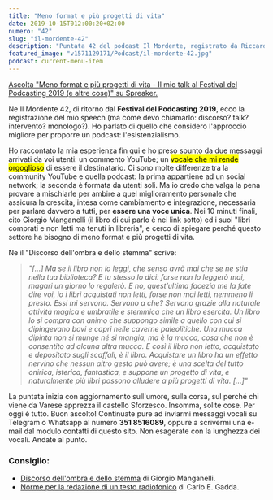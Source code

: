 ```yaml
---
title: "Meno format e più progetti di vita"
date: 2019-10-15T012:00:20+02:00
numero: "42"
slug: "il-mordente-42"
description: "Puntata 42 del podcast Il Mordente, registrato da Riccardo Palombo. Ecco il mio talk al Festival del Podcasting 2019 dal titolo: niente format e più progetti di vita."
featured_image: "v1571129171/Podcast/il-mordente-42.jpg"
podcast: current-menu-item
---
```


<a class="spreaker-player" href="https://www.spreaker.com/episode/19514704" data-resource="episode_id=19514704" data-width="100%" data-height="200px" data-theme="light" data-playlist="false" data-playlist-continuous="false" data-autoplay="false" data-live-autoplay="false" data-chapters-image="true" data-episode-image-position="right" data-hide-logo="false" data-hide-likes="false" data-hide-comments="false" data-hide-sharing="false" data-hide-download="true">Ascolta "Meno format e più progetti di vita - Il mio talk al Festival del Podcasting 2019 (e altre cose)" su Spreaker.</a>

Ne Il Mordente 42, di ritorno dal <strong>Festival del Podcasting 2019</strong>, ecco la registrazione del mio speech (ma come devo chiamarlo: discorso? talk? intervento? monologo?). Ho parlato di quello che considero l'approccio migliore per proporre un podcast: l'esistenzialismo. 

Ho raccontato la mia esperienza fin qui e ho preso spunto da due messaggi arrivati da voi utenti: un commento YouTube; un <mark>vocale che mi rende orgoglioso</mark> di essere il destinatario. Ci sono molte differenze tra la community YouTube e quella podcast: la prima appartiene ad un social network; la seconda è formata da utenti soli. Ma io credo che valga la pena provare a mischiarle per ambire a quel miglioramento personale che assicura la crescita, intesa come cambiamento e integrazione, necessaria per parlare davvero a tutti, per <strong>essere una voce unica</strong>. Nei 10 minuti finali, cito Giorgio Manganelli (il libro di cui parlo è nei link sotto) ed i suoi "libri comprati e non letti ma tenuti in libreria", e cerco di spiegare perché questo settore ha bisogno di meno format e più progetti di vita.

Ne il "Discorso dell'ombra e dello stemma" scrive:

> _"[...] Ma se il libro non lo leggi, che senso avrà mai che se ne stia nella tua biblioteca? E tu stesso lo dici: forse non lo leggerò mai, magari un giorno lo regalerò. E no, quest’ultima facezia me la fate dire voi, io i libri acquistati non letti, forse non mai letti, nemmeno li presto. Essi mi servono. Servono a che? Servono grazie alla naturale attività magica e umbratile e stemmica che un libro esercita. Un libro lo si compra con animo che suppongo simile a quello con cui si dipingevano bovi e capri nelle caverne paleolitiche. Una mucca dipinta non si munge né si mangia, ma è la mucca, cosa che non è consentito ad alcuna altra mucca. E così il libro non letto, acquistato e depositato sugli scaffali, è il libro. Acquistare un libro ha un effetto nervino che nessun altro gesto può avere; è una scelta del tutto onirica, isterica, fantastica, e suppone un progetto di vita, e naturalmente più libri possono alludere a più progetti di vita. [...]"_

La puntata inizia con aggiornamento sull'umore, sulla corsa, sul perché chi viene da Varese apprezza il castello Sforzesco. Insomma, solite cose. Per oggi è tutto. Buon ascolto! Continuate pure ad inviarmi messaggi vocali su Telegram o Whatsapp al numero <strong>351 8516089</strong>, oppure a scrivermi una e-mail dal modulo contatti di questo sito. Non esagerate con la lunghezza dei vocali. Andate al punto.

### Consiglio:
<ul>
<li><a class="text-info" href="https://amzn.to/2Saxfj8" target="_blank" rel="nofollow" title="Vedi il libro Discorso dell'ombra e dello stemma">Discorso dell'ombra e dello stemma</a> di Giorgio Manganelli.</li>
<li><a href="https://amzn.to/2ZQtMik" target="_blank" rel="nofollow" title="Vedi il libro Norme per la redazione di un testo radiofonico">Norme per la redazione di un testo radiofonico</a> di Carlo E. Gadda.</li>
</ul>
